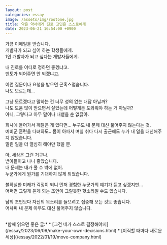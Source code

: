 ```yaml
---
layout: post
categories: essay
image: /assets/img/rootone.jpg
title: 약은 약사에게 진로 고민은 스스로에게
date: 2023-06-21 16:54:00 +0900
---
```


가끔 이메일을 받습니다.  
개발자가 되고 싶어 하는 학생들에게.  
1인 개발자가 되고 싶다는 개발자들에게.

내 진로를 어디로 정하면 좋겠냐고.  
멘토가 되어주면 안 되겠냐고.  

이런 질문이나 요청을 받으면 곤혹스럽습니다.  
나도 모르는데...

그냥 모르겠다고 말하는 건 너무 성의 없는 대답 아닐까?  
나도 도움 많이 받으면서 살았는데 어떻게든 도와줘야 하는 거 아닐까?  
아니, 그렇다고 아무 말이나 내뱉을 순 없잖아.  

회사에 들어가서 깨달은 게 있다면... 누구도 내 문제 대신 풀어주지 않는다는 것.  
예비군 훈련을 다녀와도.. 몸이 아파서 며칠 쉬다 다시 출근해도 누가 내 일을 대신해주지 않았습니다.  
밀린 일을 더 열심히 해야만 했을 뿐.

아, 세상은 그런 거구나.  
받아들이고 나니 좋았습니다.  
내 문제는 내가 풀 수 밖에 없어.  
누군가에게 뭔가를 기대하지 않게 되었습니다.

불확실한 미래가 걱정이 되니 먼저 경험한 누군가의 얘기가 듣고 싶겠지만...  
어쩌면 그렇게 듣게 되는 조언이 그럴듯한 헛소리일 수도 있습니다.   

남의 조언보다 자신의 목소리를 들으려고 집중해 보는 것도 좋습니다.    
어차피 내 문제 아무도 대신 풀어주지 않습니다.

<br>
*함께 읽으면 좋은 글:*
* [그건 네가 스스로 결정해야지](/essay/2023/06/09/make-your-own-decisions.html)
* [이직할 때마다 새로운 세상](/essay/2022/01/19/move-company.html)